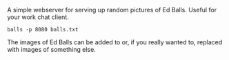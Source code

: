 A simple webserver for serving up random pictures of Ed Balls. Useful for your work chat client.

    balls -p 8080 balls.txt
    
The images of Ed Balls can be added to or, if you really wanted to, replaced with images of something else.
